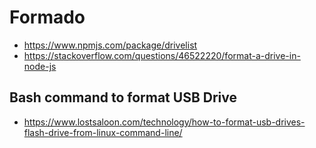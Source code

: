 
# Formado

- https://www.npmjs.com/package/drivelist
- https://stackoverflow.com/questions/46522220/format-a-drive-in-node-js

## Bash command to format USB Drive

- https://www.lostsaloon.com/technology/how-to-format-usb-drives-flash-drive-from-linux-command-line/